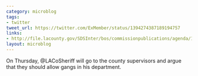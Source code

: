 ```yaml
---
category: microblog
tags:
- twitter
tweet_url: https://twitter.com/ExMember/status/1394274387189194757
links:
- http://file.lacounty.gov/SDSInter/bos/commissionpublications/agenda/1107122_May202021COCMeetingAgenda.pdf
layout: microblog
---
```

On Thursday, @LACoSheriff will go to the county supervisors and argue that they should allow gangs in his department.
